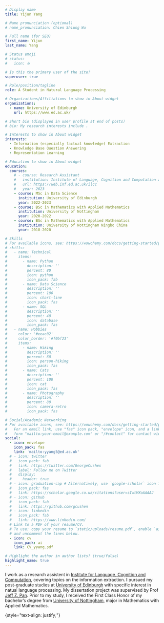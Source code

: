 ```yaml
---
# Display name
title: Yijun Yang

# Name pronunciation (optional)
# name_pronunciation: Chien Shiung Wu

# Full name (for SEO)
first_name: Yijun
last_name: Yang

# Status emoji
# status:
#   icon: ☕️

# Is this the primary user of the site?
superuser: true

# Role/position/tagline
role: A Student in Natural Language Processing

# Organizations/Affiliations to show in About widget
organizations:
  - name: University of Edinburgh
    url: https://www.ed.ac.uk/

# Short bio (displayed in user profile at end of posts)
# bio: My research interests include .

# Interests to show in About widget
interests:
  - Information (especially factual knowledge) Extraction
  - Knowledge Base Question Answering
  - Representation Learning

# Education to show in About widget
education:
  courses:
    # - course: Research Assistant
    #   institution: Institute of Language, Cognition and Computation at University of Edinburgh
    #   url: https://web.inf.ed.ac.uk/ilcc
    #   year: 2023
    - course: MSc in Data Science
      institution: University of Edinburgh
      year: 2022-2023
    - course: BSc in Mathematics with Applied Mathematics
      institution: University of Nottingham
      year: 2020-2022
    - course: BSc in Mathematics with Applied Mathematics
      institution: University of Nottingham Ningbo China
      year: 2018-2020

# Skills
# For available icons, see: https://wowchemy.com/docs/getting-started/page-builder/#icons
# skills:
#   - name: Technical
#     items:
#       - name: Python
#         description: ''
#         percent: 80
#         icon: python
#         icon_pack: fab
#       - name: Data Science
#         description: ''
#         percent: 100
#         icon: chart-line
#         icon_pack: fas
#       - name: SQL
#         description: ''
#         percent: 40
#         icon: database
#         icon_pack: fas
#   - name: Hobbies
#     color: '#eeac02'
#     color_border: '#f0bf23'
#     items:
#       - name: Hiking
#         description: ''
#         percent: 60
#         icon: person-hiking
#         icon_pack: fas
#       - name: Cats
#         description: ''
#         percent: 100
#         icon: cat
#         icon_pack: fas
#       - name: Photography
#         description: ''
#         percent: 80
#         icon: camera-retro
#         icon_pack: fas

# Social/Academic Networking
# For available icons, see: https://wowchemy.com/docs/getting-started/page-builder/#icons
#   For an email link, use "fas" icon pack, "envelope" icon, and a link in the
#   form "mailto:your-email@example.com" or "/#contact" for contact widget.
social:
  - icon: envelope
    icon_pack: fas
    link: 'mailto:yyang5@ed.ac.uk'
  # - icon: twitter
  #   icon_pack: fab
  #   link: https://twitter.com/GeorgeCushen
  #   label: Follow me on Twitter
  #   display:
  #     header: true
  # - icon: graduation-cap # Alternatively, use `google-scholar` icon from `ai` icon pack
  #   icon_pack: fas
  #   link: https://scholar.google.co.uk/citations?user=sIwtMXoAAAAJ
  # - icon: github
  #   icon_pack: fab
  #   link: https://github.com/gcushen
  # - icon: linkedin
  #   icon_pack: fab
  #   link: https://www.linkedin.com/
  # Link to a PDF of your resume/CV.
  # To use: copy your resume to `static/uploads/resume.pdf`, enable `ai` icons in `params.yaml`,
  # and uncomment the lines below.
  - icon: cv
    icon_pack: ai
    link: CV_yyang.pdf

# Highlight the author in author lists? (true/false)
highlight_name: true
---
```


I work as a research assistent in [Institute for Language, Cognition and Computation](https://web.inf.ed.ac.uk/ilcc), covering topics on the information extraction. I pursued my post-graduate studies at [University of Edinburgh](https://www.ed.ac.uk/) with specific interest in natual language processing. My dissertation project was supervised by Prof [Jeff Z. Pan](https://knowledge-representation.org/j.z.pan/). Prior to my study, I received the First Class Honor of my bachelor’s degree from [University of Nottingham](https://www.nottingham.ac.uk/), major in Mathematics with Applied Mathematics.

<!-- **I am actively looking for a fully-funded PhD position starting in the fall of 2024, primarily in the area of knowledgable and trustworthy Large Language Models. Please feel free to contact me for any possible opportunities!** -->

{style="text-align: justify;"}
